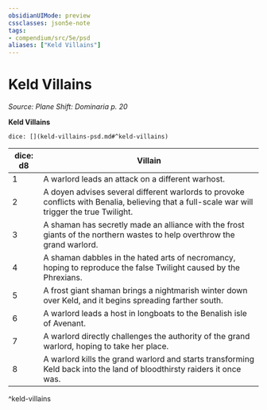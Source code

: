 ```yaml
---
obsidianUIMode: preview
cssclasses: json5e-note
tags:
- compendium/src/5e/psd
aliases: ["Keld Villains"]
---
```

# Keld Villains
*Source: Plane Shift: Dominaria p. 20* 

**Keld Villains**

`dice: [](keld-villains-psd.md#^keld-villains)`

| dice: d8 | Villain |
|----------|---------|
| 1 | A warlord leads an attack on a different warhost. |
| 2 | A doyen advises several different warlords to provoke conflicts with Benalia, believing that a full-scale war will trigger the true Twilight. |
| 3 | A shaman has secretly made an alliance with the frost giants of the northern wastes to help overthrow the grand warlord. |
| 4 | A shaman dabbles in the hated arts of necromancy, hoping to reproduce the false Twilight caused by the Phrexians. |
| 5 | A frost giant shaman brings a nightmarish winter down over Keld, and it begins spreading farther south. |
| 6 | A warlord leads a host in longboats to the Benalish isle of Avenant. |
| 7 | A warlord directly challenges the authority of the grand warlord, hoping to take her place. |
| 8 | A warlord kills the grand warlord and starts transforming Keld back into the land of bloodthirsty raiders it once was. |
^keld-villains